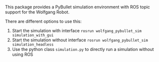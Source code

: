 This package provides a PyBullet simulation environment with ROS topic support for the Wolfgang Robot.

There are different options to use this:
1. Start the simulation with interface `rosrun wolfgang_pybullet_sim simulation_with_gui`
2. Start the simulation without interface `rosrun wolfgang_pybullet_sim simulation_headless`
3. Use the python class `simulation.py` to directly run a simulation without using ROS
